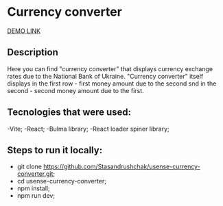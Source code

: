 # Currency converter

[DEMO LINK](https://usense-currency-converter.vercel.app/)

## Description

Here you can find "currency converter" that displays currency exchange rates due to the National Bank of Ukraine.
"Currency converter" itself displays in the first row - first money amount due to the second snd in the second - second money amount due to the first.

## Tecnologies that were used:

-Vite;
-React;
-Bulma library;
-React loader spiner library;

## Steps to run it locally:

- git clone https://github.com/Stasandrushchak/usense-currency-converter.git;
- cd usense-currency-converter;
- npm install;
- npm run dev;
